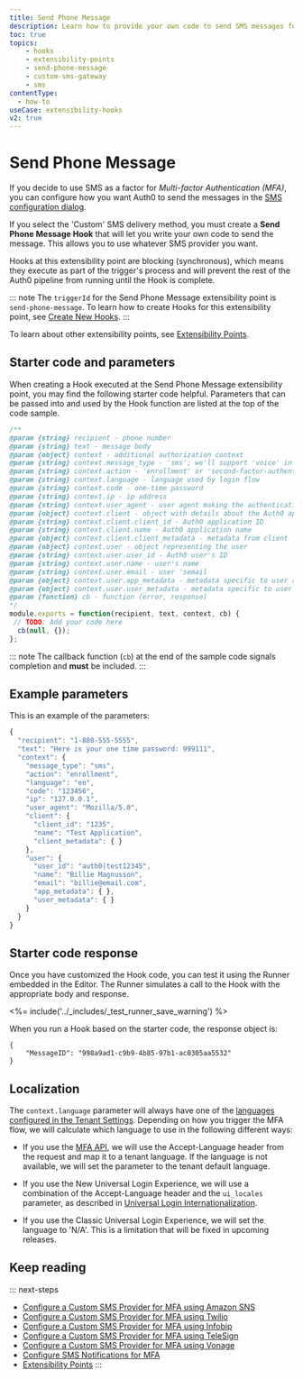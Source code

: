 ```yaml
---
title: Send Phone Message
description: Learn how to provide your own code to send SMS messages for MFA
toc: true
topics:
    - hooks
    - extensibility-points
    - send-phone-message
    - custom-sms-gateway
    - sms
contentType:
  - how-to
useCase: extensibility-hooks
v2: true
---
```

# Send Phone Message

If you decide to use SMS as a factor for <dfn data-key="multifactor-authentication">Multi-factor Authentication (MFA)</dfn>, you can configure how you want Auth0 to send the messages in the [SMS configuration dialog](/multifactor-authentication/factors/sms#administrative-setup).

If you select the 'Custom' SMS delivery method, you must create a **Send Phone Message Hook** that will let you write your own code to send the message. This allows you to use whatever SMS provider you want.

Hooks at this extensibility point are blocking (synchronous), which means they execute as part of the trigger's process and will prevent the rest of the Auth0 pipeline from running until the Hook is complete.

::: note
The `triggerId` for the Send Phone Message extensibility point is `send-phone-message`. To learn how to create Hooks for this extensibility point, see [Create New Hooks](/hooks/create).
:::

To learn about other extensibility points, see [Extensibility Points](/hooks/extensibility-points).

## Starter code and parameters

When creating a Hook executed at the Send Phone Message extensibility point, you may find the following starter code helpful. Parameters that can be passed into and used by the Hook function are listed at the top of the code sample.

```js
/**
@param {string} recipient - phone number
@param {string} text - message body
@param {object} context - additional authorization context
@param {string} context.message_type - 'sms'; we'll support 'voice' in the future too
@param {string} context.action - 'enrollment' or 'second-factor-authentication'
@param {string} context.language - language used by login flow
@param {string} context.code - one-time password
@param {string} context.ip - ip address
@param {string} context.user_agent - user agent making the authentication request
@param {object} context.client - object with details about the Auth0 application
@param {string} context.client.client_id - Auth0 application ID
@param {string} context.client.name - Auth0 application name
@param {object} context.client.client_metadata - metadata from client
@param {object} context.user - object representing the user
@param {string} context.user.user_id - Auth0 user's ID
@param {string} context.user.name - user's name
@param {string} context.user.email - user 'semail
@param {object} context.user.app_metadata - metadata specific to user and application
@param {object} context.user.user_metadata - metadata specific to user
@param {function} cb - function (error, response)
*/
module.exports = function(recipient, text, context, cb) {
 // TODO: Add your code here
  cb(null, {});
};
```

::: note
The callback function (`cb`) at the end of the sample code signals completion and **must** be included.
:::

## Example parameters

This is an example of the parameters:

```js
{
  "recipient": "1-808-555-5555",
  "text": "Here is your one time password: 999111",
  "context": {
    "message_type": "sms",
    "action": "enrollment",
    "language": "en",
    "code": "123456",
    "ip": "127.0.0.1",
    "user_agent": "Mozilla/5.0",
    "client": {
      "client_id": "1235",
      "name": "Test Application",
      "client_metadata": { }
    },
    "user": {
      "user_id": "auth0|test12345",
      "name": "Billie Magnusson",
      "email": "billie@email.com",
      "app_metadata": { },
      "user_metadata": { }
    }
  }
}
```

## Starter code response

Once you have customized the Hook code, you can test it using the Runner embedded in the Editor. The Runner simulates a call to the Hook with the appropriate body and response.

<%= include('../_includes/_test_runner_save_warning') %>

When you run a Hook based on the starter code, the response object is:

```
{
    "MessageID": "998a9ad1-c9b9-4b85-97b1-ac0305aa5532"
}
```

## Localization

The `context.language` parameter will always have one of the [languages configured in the Tenant Settings](/universal-login/i18n). Depending on how you trigger the MFA flow, we will calculate which language to use in the following different ways:

- If you use the [MFA API](/mfa/concepts/mfa-api), we will use the Accept-Language header from the request and map it to a tenant language. If the language is not available, we will set the parameter to the tenant default language.

- If you use the New Universal Login Experience, we will use a combination of the Accept-Language header and the `ui_locales` parameter, as described in [Universal Login Internationalization](/universal-login/i18n#language-selection).

- If you use the Classic Universal Login Experience, we will set the language to 'N/A'. This is a limitation that will be fixed in upcoming releases.

## Keep reading

::: next-steps
- [Configure a Custom SMS Provider for MFA using Amazon SNS](/multifactor-authentication/send-phone-message-hook-amazon-sns)
- [Configure a Custom SMS Provider for MFA using Twilio](/multifactor-authentication/send-phone-message-hook-twilio)
- [Configure a Custom SMS Provider for MFA using Infobip](/multifactor-authentication/send-phone-message-hook-infobip)
- [Configure a Custom SMS Provider for MFA using TeleSign](/multifactor-authentication/send-phone-message-hook-telesign)
- [Configure a Custom SMS Provider for MFA using Vonage](/multifactor-authentication/send-phone-message-hook-vonage)
- [Configure SMS Notifications for MFA](/mfa/guides/configure-sms)
- [Extensibility Points](/hooks/extensibility-points)
:::
